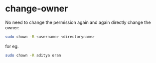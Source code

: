 # change-owner

No need to change the permission again and again directly change the owner:

```bash
sudo chown -R <username> <directoryname>
```

for eg.
```bash
sudo chown -R aditya oran
```
